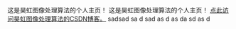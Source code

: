 这是昊虹图像处理算法的个人主页！
这是昊虹图像处理算法的个人主页！
[点此访问昊虹图像处理算法的CSDN博客。](https://blog.csdn.net/wenhao_ir)
sadsad
sa
d
sad
as
d
as
da
sd
as
d
